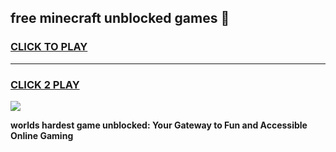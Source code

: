 
## free minecraft unblocked games 👋
<h3>
<a href="https://premium.freeplayer.one?title=free_minecraft_unblocked_games&ref=13F">CLICK TO PLAY</a></h3>
<hr>

<h3>
<a href="https://premium.freeplayer.one?title=free_minecraft_unblocked_games&ref=13F">CLICK 2 PLAY</a>
  
</h3>

<a href="https://premium.freeplayer.one?title=free_minecraft_unblocked_games&ref=12F/"><img src="https://clearcache.store/games.png"></a>


**worlds hardest game unblocked: Your Gateway to Fun and Accessible Online Gaming**
